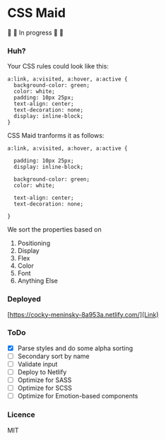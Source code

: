 # CSS Maid

🚧 🚧 In progress 🚧 🚧

### Huh?

Your CSS rules could look like this:

```
a:link, a:visited, a:hover, a:active {
  background-color: green;
  color: white;
  padding: 10px 25px;
  text-align: center;
  text-decoration: none;
  display: inline-block;
}
```

CSS Maid tranforms it as follows:

```
a:link, a:visited, a:hover, a:active {

  padding: 10px 25px;
  display: inline-block;

  background-color: green;
  color: white;

  text-align: center;
  text-decoration: none;

}
```

We sort the properties based on

1.  Positioning
2.  Display
3.  Flex
4.  Color
5.  Font
6.  Anything Else

### Deployed

[https://cocky-meninsky-8a953a.netlify.com/](Link)

### ToDo

* [x] Parse styles and do some alpha sorting
* [ ] Secondary sort by name
* [ ] Validate input
* [ ] Deploy to Netlify
* [ ] Optimize for SASS
* [ ] Optimize for SCSS
* [ ] Optimize for Emotion-based components

### Licence

MIT
